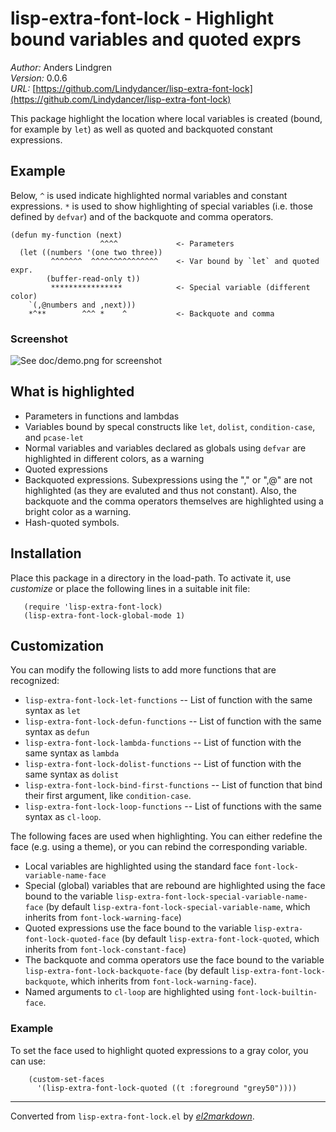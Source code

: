 # lisp-extra-font-lock - Highlight bound variables and quoted exprs

*Author:* Anders Lindgren<br>
*Version:* 0.0.6<br>
*URL:* [https://github.com/Lindydancer/lisp-extra-font-lock](https://github.com/Lindydancer/lisp-extra-font-lock)<br>

This package highlight the location where local variables is
created (bound, for example by `let`) as well as quoted and
backquoted constant expressions.

## Example

Below, `^` is used indicate highlighted normal variables and
constant expressions. `*` is used to show highlighting of special
variables (i.e. those defined by `defvar`) and of the backquote and
comma operators.

    (defun my-function (next)
                        ^^^^             <- Parameters
      (let ((numbers '(one two three))
             ^^^^^^^  ^^^^^^^^^^^^^^^    <- Var bound by `let` and quoted expr.
            (buffer-read-only t))
             ****************            <- Special variable (different color)
        `(,@numbers and ,next)))
        *^**        ^^^ *    ^           <- Backquote and comma

### Screenshot

![See doc/demo.png for screenshot](doc/demo.png)

## What is highlighted

* Parameters in functions and lambdas
* Variables bound by specal constructs like `let`, `dolist`,
  `condition-case`, and `pcase-let`
* Normal variables and variables declared as globals using `defvar`
  are highlighted in different colors, as a warning
* Quoted expressions
* Backquoted expressions. Subexpressions using the "," or ",@" are
  not highlighted (as they are evaluted and thus not constant).
  Also, the backquote and the comma operators themselves are
  highlighted using a bright color as a warning.
* Hash-quoted symbols.

## Installation

Place this package in a directory in the load-path. To activate it,
use *customize* or place the following lines in a suitable init
file:

       (require 'lisp-extra-font-lock)
       (lisp-extra-font-lock-global-mode 1)

## Customization

You can modify the following lists to add more functions that are
recognized:

* `lisp-extra-font-lock-let-functions` -- List of function with the
  same syntax as `let`
* `lisp-extra-font-lock-defun-functions` -- List of function with
  the same syntax as `defun`
* `lisp-extra-font-lock-lambda-functions` -- List of function with
  the same syntax as `lambda`
* `lisp-extra-font-lock-dolist-functions` -- List of function with
  the same syntax as `dolist`
* `lisp-extra-font-lock-bind-first-functions` -- List of function
  that bind their first argument, like `condition-case`.
* `lisp-extra-font-lock-loop-functions` -- List of functions with
  the same syntax as `cl-loop`.

The following faces are used when highlighting. You can either
redefine the face (e.g. using a theme), or you can rebind the
corresponding variable.

* Local variables are highlighted using the standard face
  `font-lock-variable-name-face`
* Special (global) variables that are rebound are highlighted using
  the face bound to the variable
  `lisp-extra-font-lock-special-variable-name-face` (by default
  `lisp-extra-font-lock-special-variable-name`, which inherits from
  `font-lock-warning-face`)
* Quoted expressions use the face bound to the variable
  `lisp-extra-font-lock-quoted-face` (by default
  `lisp-extra-font-lock-quoted`, which inherits from
  `font-lock-constant-face`)
* The backquote and comma operators use the face bound to the
  variable `lisp-extra-font-lock-backquote-face` (by default
  `lisp-extra-font-lock-backquote`, which inherits from
  `font-lock-warning-face`).
* Named arguments to `cl-loop` are highlighted using
  `font-lock-builtin-face`.

### Example

To set the face used to highlight quoted expressions to a gray
color, you can use:

        (custom-set-faces
          '(lisp-extra-font-lock-quoted ((t :foreground "grey50"))))


---
Converted from `lisp-extra-font-lock.el` by [*el2markdown*](https://github.com/Lindydancer/el2markdown).

